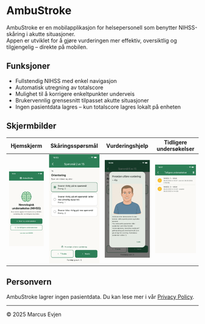 # AmbuStroke

AmbuStroke er en mobilapplikasjon for helsepersonell som benytter NIHSS-skåring i akutte situasjoner.  
Appen er utviklet for å gjøre vurderingen mer effektiv, oversiktlig og tilgjengelig – direkte på mobilen.

## Funksjoner
- Fullstendig NIHSS med enkel navigasjon
- Automatisk utregning av totalscore
- Mulighet til å korrigere enkeltpunkter underveis
- Brukervennlig grensesnitt tilpasset akutte situasjoner
- Ingen pasientdata lagres – kun totalscore lagres lokalt på enheten

## Skjermbilder
| Hjemskjerm | Skåringsspørsmål | Vurderingshjelp | Tidligere undersøkelser |
|------------|------------------|-----------------|-------------------------|
| ![Hjemskjerm](screenshots/home.png) | ![Skåringsspørsmål](screenshots/question.png) | ![Vurderingshjelp](screenshots/help.png) | ![Tidligere undersøkelser](screenshots/history.png) |

## Personvern
AmbuStroke lagrer ingen pasientdata. Du kan lese mer i vår [Privacy Policy](https://its-Syntax.github.io/AmbuStroke/privacy_policy.html).

---

© 2025 Marcus Evjen
